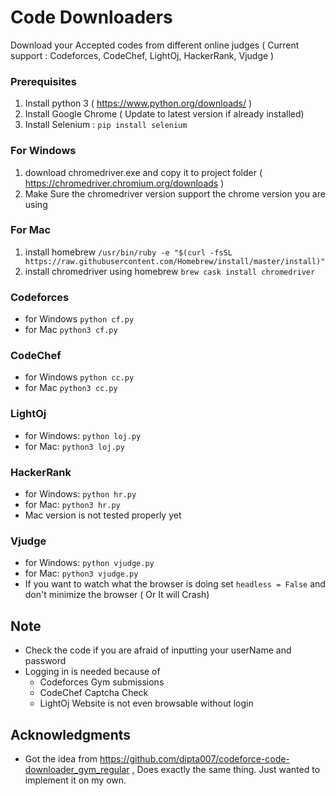 # Code Downloaders

Download your Accepted codes from different online judges ( Current support : Codeforces, CodeChef, LightOj, HackerRank, Vjudge )

### Prerequisites

1. Install python 3 ( https://www.python.org/downloads/ )
2. Install Google Chrome ( Update to latest version if already installed)
3. Install Selenium : `pip install selenium`

### For Windows
1. download chromedriver.exe and copy it to project folder ( https://chromedriver.chromium.org/downloads )
2. Make Sure the chromedriver version support the chrome version you are using

### For Mac
1. install homebrew ` /usr/bin/ruby -e "$(curl -fsSL https://raw.githubusercontent.com/Homebrew/install/master/install)" `
2. install chromedriver using homebrew `brew cask install chromedriver`


### Codeforces
- for Windows `python cf.py`
- for Mac `python3 cf.py`

### CodeChef
- for Windows `python cc.py`
- for Mac `python3 cc.py`

### LightOj
- for Windows: `python loj.py`
- for Mac: `python3 loj.py`

### HackerRank
- for Windows: `python hr.py`
- for Mac: `python3 hr.py` 
- Mac version is not tested properly yet

### Vjudge
- for Windows: `python vjudge.py`
- for Mac: `python3 vjudge.py`
- If you want to watch what the browser is doing set `headless = False` and don't minimize the browser ( Or It will Crash)

## Note
- Check the code if you are afraid of inputting your userName and password
- Logging in is needed because of
  - Codeforces Gym submissions
  - CodeChef Captcha Check
  - LightOj Website is not even browsable without login

## Acknowledgments
* Got the idea from https://github.com/dipta007/codeforce-code-downloader_gym_regular , Does exactly the same thing. Just wanted to implement it on my own.
